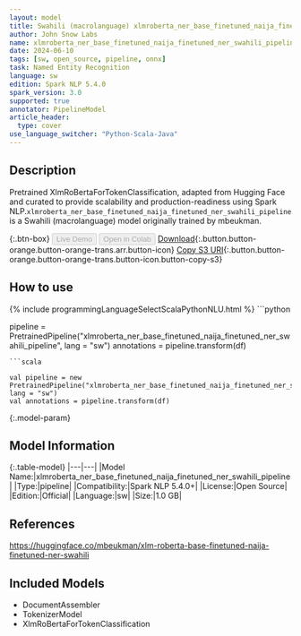 ```yaml
---
layout: model
title: Swahili (macrolanguage) xlmroberta_ner_base_finetuned_naija_finetuned_ner_swahili_pipeline pipeline XlmRoBertaForTokenClassification from mbeukman
author: John Snow Labs
name: xlmroberta_ner_base_finetuned_naija_finetuned_ner_swahili_pipeline
date: 2024-06-10
tags: [sw, open_source, pipeline, onnx]
task: Named Entity Recognition
language: sw
edition: Spark NLP 5.4.0
spark_version: 3.0
supported: true
annotator: PipelineModel
article_header:
  type: cover
use_language_switcher: "Python-Scala-Java"
---
```


## Description

Pretrained XlmRoBertaForTokenClassification, adapted from Hugging Face and curated to provide scalability and production-readiness using Spark NLP.`xlmroberta_ner_base_finetuned_naija_finetuned_ner_swahili_pipeline` is a Swahili (macrolanguage) model originally trained by mbeukman.

{:.btn-box}
<button class="button button-orange" disabled>Live Demo</button>
<button class="button button-orange" disabled>Open in Colab</button>
[Download](https://s3.amazonaws.com/auxdata.johnsnowlabs.com/public/models/xlmroberta_ner_base_finetuned_naija_finetuned_ner_swahili_pipeline_sw_5.4.0_3.0_1718014113514.zip){:.button.button-orange.button-orange-trans.arr.button-icon}
[Copy S3 URI](s3://auxdata.johnsnowlabs.com/public/models/xlmroberta_ner_base_finetuned_naija_finetuned_ner_swahili_pipeline_sw_5.4.0_3.0_1718014113514.zip){:.button.button-orange.button-orange-trans.button-icon.button-copy-s3}

## How to use



<div class="tabs-box" markdown="1">
{% include programmingLanguageSelectScalaPythonNLU.html %}
```python

pipeline = PretrainedPipeline("xlmroberta_ner_base_finetuned_naija_finetuned_ner_swahili_pipeline", lang = "sw")
annotations =  pipeline.transform(df)   

```
```scala

val pipeline = new PretrainedPipeline("xlmroberta_ner_base_finetuned_naija_finetuned_ner_swahili_pipeline", lang = "sw")
val annotations = pipeline.transform(df)

```
</div>

{:.model-param}
## Model Information

{:.table-model}
|---|---|
|Model Name:|xlmroberta_ner_base_finetuned_naija_finetuned_ner_swahili_pipeline|
|Type:|pipeline|
|Compatibility:|Spark NLP 5.4.0+|
|License:|Open Source|
|Edition:|Official|
|Language:|sw|
|Size:|1.0 GB|

## References

https://huggingface.co/mbeukman/xlm-roberta-base-finetuned-naija-finetuned-ner-swahili

## Included Models

- DocumentAssembler
- TokenizerModel
- XlmRoBertaForTokenClassification